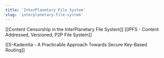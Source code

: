 ```yaml
---
title: 'InterPlanetary File System'
slug: 'interplanetary-file-system'
---
```


[[Content Censorship in the InterPlanetary File System]]
[[IPFS - Content Addressed, Versioned, P2P File System]]

[[S-Kademlia - A Practicable Approach Towards Secure Key-Based Routing]]
